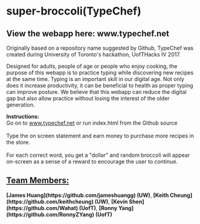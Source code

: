 <h1>super-broccoli(TypeChef)</h1>
<break><h2><b>View the webapp here: www.typechef.net</b></h2></break>

Originally based on a repository name suggested by Github, TypeChef was created during University of Toronto's hackathon, UofTHacks IV 2017. 

Designed for adults, people of age or people who enjoy cooking, the purpose of this webapp is to practice typing while discovering new recipes at the same time. Typing is an important skill in our digital age. Not only does it increase productivity, it can be beneficial to health as proper typing can improve posture. We believe that this webapp can reduce the digital gap but also allow practice without losing the interest of the older generation.

<b>Instructions:</b>
<br>Go on to www.typechef.net or run index.html from the Github source</br>
<br>Type the on screen statement and earn money to purchase more recipes in the store.</br>
<br>For each correct word, you get a "dollar" and random broccoli will appear on-screen as a sense of a reward to encourage the user to continue.</br>

<h2><u>Team Members:</u></h2>
<break><b>[James Huang](https://github.com/jameshuangg) (UW)</b></break>,
<break><b>[Keith Cheung](https://github.com/keithcheung) (UW)</b></break>,
<break><b>[Kevin Shen](https://github.com/Wahat) (UofT)</b></break>,
<break><b>[Ronny Yang](https://github.com/RonnyZYang) (UofT)</b></break>
